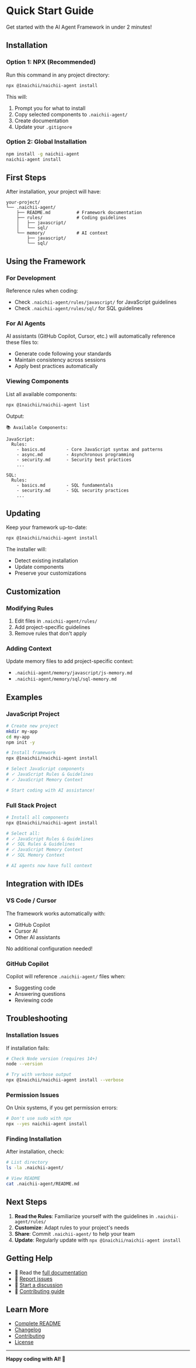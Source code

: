 # Quick Start Guide

Get started with the AI Agent Framework in under 2 minutes!

## Installation

### Option 1: NPX (Recommended)

Run this command in any project directory:

```bash
npx @1naichii/naichii-agent install
```

This will:
1. Prompt you for what to install
2. Copy selected components to `.naichii-agent/`
3. Create documentation
4. Update your `.gitignore`

### Option 2: Global Installation

```bash
npm install -g naichii-agent
naichii-agent install
```

## First Steps

After installation, your project will have:

```
your-project/
└── .naichii-agent/
    ├── README.md          # Framework documentation
    ├── rules/             # Coding guidelines
    │   ├── javascript/
    │   └── sql/
    └── memory/            # AI context
        ├── javascript/
        └── sql/
```

## Using the Framework

### For Development

Reference rules when coding:
- Check `.naichii-agent/rules/javascript/` for JavaScript guidelines
- Check `.naichii-agent/rules/sql/` for SQL guidelines

### For AI Agents

AI assistants (GitHub Copilot, Cursor, etc.) will automatically reference these files to:
- Generate code following your standards
- Maintain consistency across sessions
- Apply best practices automatically

### Viewing Components

List all available components:

```bash
npx @1naichii/naichii-agent list
```

Output:
```
📚 Available Components:

JavaScript:
  Rules:
    - basics.md        - Core JavaScript syntax and patterns
    - async.md         - Asynchronous programming
    - security.md      - Security best practices
    ...

SQL:
  Rules:
    - basics.md        - SQL fundamentals
    - security.md      - SQL security practices
    ...
```

## Updating

Keep your framework up-to-date:

```bash
npx @1naichii/naichii-agent install
```

The installer will:
- Detect existing installation
- Update components
- Preserve your customizations

## Customization

### Modifying Rules

1. Edit files in `.naichii-agent/rules/`
2. Add project-specific guidelines
3. Remove rules that don't apply

### Adding Context

Update memory files to add project-specific context:
- `.naichii-agent/memory/javascript/js-memory.md`
- `.naichii-agent/memory/sql/sql-memory.md`

## Examples

### JavaScript Project

```bash
# Create new project
mkdir my-app
cd my-app
npm init -y

# Install framework
npx @1naichii/naichii-agent install

# Select JavaScript components
# ✓ JavaScript Rules & Guidelines
# ✓ JavaScript Memory Context

# Start coding with AI assistance!
```

### Full Stack Project

```bash
# Install all components
npx @1naichii/naichii-agent install

# Select all:
# ✓ JavaScript Rules & Guidelines
# ✓ SQL Rules & Guidelines
# ✓ JavaScript Memory Context
# ✓ SQL Memory Context

# AI agents now have full context
```

## Integration with IDEs

### VS Code / Cursor

The framework works automatically with:
- GitHub Copilot
- Cursor AI
- Other AI assistants

No additional configuration needed!

### GitHub Copilot

Copilot will reference `.naichii-agent/` files when:
- Suggesting code
- Answering questions
- Reviewing code

## Troubleshooting

### Installation Issues

If installation fails:

```bash
# Check Node version (requires 14+)
node --version

# Try with verbose output
npx @1naichii/naichii-agent install --verbose
```

### Permission Issues

On Unix systems, if you get permission errors:

```bash
# Don't use sudo with npx
npx --yes naichii-agent install
```

### Finding Installation

After installation, check:

```bash
# List directory
ls -la .naichii-agent/

# View README
cat .naichii-agent/README.md
```

## Next Steps

1. **Read the Rules**: Familiarize yourself with the guidelines in `.naichii-agent/rules/`
2. **Customize**: Adapt rules to your project's needs
3. **Share**: Commit `.naichii-agent/` to help your team
4. **Update**: Regularly update with `npx @1naichii/naichii-agent install`

## Getting Help

- 📖 Read the [full documentation](README.md)
- 🐛 [Report issues](https://github.com/1naichii/naichii-agent/issues)
- 💬 [Start a discussion](https://github.com/1naichii/naichii-agent/discussions)
- 🤝 [Contributing guide](CONTRIBUTING.md)

## Learn More

- [Complete README](README.md)
- [Changelog](CHANGELOG.md)
- [Contributing](CONTRIBUTING.md)
- [License](LICENSE)

---

**Happy coding with AI! 🚀**
